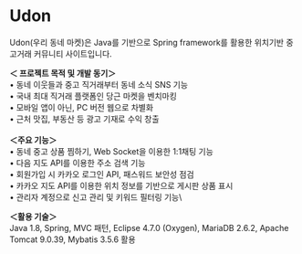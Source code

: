# Udon

Udon(우리 동네 마켓)은 Java를 기반으로 Spring framework를 활용한 위치기반 중고거래 커뮤니티 사이트입니다.

**＜ 프로젝트 목적 및 개발 동기＞**\
• 동네 이웃들과 중고 직거래부터 동네 소식 SNS 기능\
• 국내 최대 직거래 플랫폼인 당근 마켓을 벤치마킹\
• 모바일 앱이 아닌, PC 버전 웹으로 차별화\
• 근처 맛집, 부동산 등 광고 기재로 수익 창출\
\
**＜주요 기능＞**\
• 동네 중고 상품 찜하기, Web Socket을 이용한 1:1채팅 기능\
• 다음 지도 API를 이용한 주소 검색 기능\
• 회원가입 시 카카오 로그인 API, 패스워드 보안성 점검\
• 카카오 지도 API를 이용한 위치 정보를 기반으로 게시판 상품 표시\
• 관리자 계정으로 신고 관리 및 키워드 필터링 기능\

**＜활용 기술＞**\
Java 1.8, Spring, MVC 패턴, Eclipse 4.7.0 (Oxygen), MariaDB 2.6.2, Apache Tomcat 9.0.39, Mybatis 3.5.6 활용
